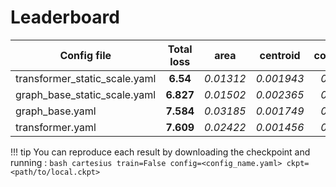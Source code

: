 # Leaderboard

| Config file                   | Total loss |   area  | centroid | concavity | min_clear | perimeter |   size   |
|-------------------------------|:----------:|:-------:|:--------:|:---------:|:---------:|:---------:|:--------:|
| transformer_static_scale.yaml |    **6.54**    | _0.01312_ | _0.001943_ |   _0.2123_  |  _0.006937_ |   _0.3726_  | _0.007476_ |
| graph_base_static_scale.yaml     |    **6.827**   | _0.01502_ | _0.002365_ |   _0.2186_  |  _0.005064_  |   _0.1718_  | _0.01125_ |
| graph_base.yaml              |    **7.584**   | _0.03185_ | _0.001749_ |   _0.1647_  |  _0.01072_  |   _0.6529_  | _0.003004_ |
| transformer.yaml              |    **7.609**   | _0.02422_ | _0.001456_ |   _0.2056_  |  _0.01153_  |   _0.6108_  | _0.003209_ |

!!! tip
    You can reproduce each result by downloading the checkpoint and running :
    ```bash
    cartesius train=False config=<config_name.yaml> ckpt=<path/to/local.ckpt>
    ```
